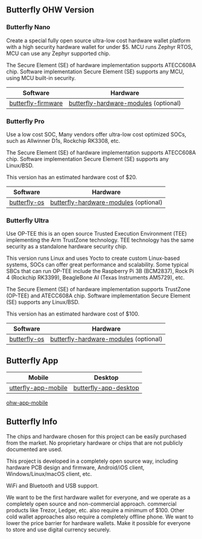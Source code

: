 ## Butterfly OHW Version

### Butterfly Nano
Create a special fully open source ultra-low cost hardware wallet platform with a high security hardware wallet for under $5. MCU runs Zephyr RTOS, MCU can use any Zephyr supported chip.

The Secure Element (SE) of hardware implementation supports ATECC608A chip. Software implementation Secure Element (SE) supports any MCU, using MCU built-in security.

| Software                                                     | Hardware                                                     |
| ------------------------------------------------------------ | ------------------------------------------------------------ |
| [butterfly-firmware](https://github.com/Butterfly-OHW/butterfly-firmware) | [butterfly-hardware-modules](https://github.com/Butterfly-OHW/butterfly-hardware-modules) (optional) |



### Butterfly Pro
Use a low cost SOC, Many vendors offer ultra-low cost optimized SOCs, such as Allwinner D1s, Rockchip RK3308, etc. 

The Secure Element (SE) of hardware implementation supports ATECC608A chip. Software implementation Secure Element (SE) supports any Linux/BSD.

This version has an estimated hardware cost of $20.

| Software                                                     | Hardware                                                     |
| ------------------------------------------------------------ | ------------------------------------------------------------ |
| [butterfly-os](https://github.com/Butterfly-OHW/butterfly-os) | [butterfly-hardware-modules](https://github.com/Butterfly-OHW/butterfly-hardware-modules) (optional) |

### Butterfly Ultra
Use OP-TEE this is an open source Trusted Execution Environment (TEE) implementing the Arm TrustZone technology. TEE technology has the same security as a standalone hardware security chip. 

This version runs Linux and uses Yocto to create custom Linux-based systems, SOCs can offer great performance and scalability. Some typical SBCs that can run OP-TEE include the Raspberry Pi 3B (BCM2837), Rock Pi 4 (Rockchip RK3399), BeagleBone AI (Texas Instruments AM5729), etc. 

The Secure Element (SE) of hardware implementation supports TrustZone (OP-TEE) and ATECC608A chip. Software implementation Secure Element (SE) supports any Linux/BSD. 

This version has an estimated hardware cost of $100.

| Software                                                     | Hardware                                                     |
| ------------------------------------------------------------ | ------------------------------------------------------------ |
| [butterfly-os](https://github.com/Butterfly-OHW/butterfly-os) | [butterfly-hardware-modules](https://github.com/Butterfly-OHW/butterfly-hardware-modules) (optional) |

## Butterfly App

| Mobile                                                     | Desktop                                                     |
| ------------------------------------------------------------ | ------------------------------------------------------------ |
| [utterfly-app-mobile](https://github.com/Butterfly-OHW/butterfly-app-mobile) | [butterfly-app-desktop ](https://github.com/Butterfly-OHW/butterfly-app-desktop) |



[ohw-app-mobile](https://github.com/open-hardware-wallet/ohw-app-mobile)

## Butterfly Info
The chips and hardware chosen for this project can be easily purchased from the market. No proprietary hardware or chips that are not publicly documented are used.

This project is developed in a completely open source way, including hardware PCB design and firmware, Android/iOS client, Windows/Linux/macOS client, etc.

WiFi and Bluetooth and USB support.

We want to be the first hardware wallet for everyone, and we operate as a completely open source and non-commercial approach. commercial products like Trezor, Ledger, etc. also require a minimum of $100. Other cold wallet approaches also require a completely offline phone. We want to lower the price barrier for hardware wallets. Make it possible for everyone to store and use digital currency securely.

